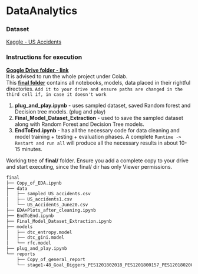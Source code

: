 
# DataAnalytics


### Dataset
[Kaggle - US Accidents](https://www.kaggle.com/sobhanmoosavi/us-accidents)  

### Instructions for execution
[**Google Drive folder - link**](https://drive.google.com/drive/folders/1pk7Eo-0JsE5PYBjy-YqhMyJAGfZ5vIrL?usp=sharing)  
It is advised to run the whole project under Colab.  
This [**final folder**](https://drive.google.com/drive/folders/1pk7Eo-0JsE5PYBjy-YqhMyJAGfZ5vIrL?usp=sharing) contains all notebooks, models, data placed in their rightful directories. `Add it to your drive and ensure paths are changed in the third cell if, in case it doesn't work`
1. **plug_and_play.ipynb** - uses sampled dataset, saved Random forest and Decision tree models. (plug and play)
2. **Final_Model_Dataset_Extraction** - used to save the sampled dataset along with Random Forest and Decision Tree models.
3. **EndToEnd.ipynb** - has all the necessary code for data cleaning and model training + testing + evaluation phases. A complete `Runtime -> Restart and run all` will produce all the necessary results in about 10-15 minutes. 

Working tree of **final/** folder.
Ensure you add a complete copy to your drive and start executing, since the final/ dir has only Viewer permissions.
```sh
final
├── Copy_of_EDA.ipynb
├── data
│   ├── sampled_US_accidents.csv
│   ├── US_accidents1.csv
│   └── US_Accidents_June20.csv
├── EDA+Plots_after_cleaning.ipynb
├── EndToEnd.ipynb
├── Final_Model_Dataset_Extraction.ipynb
├── models
│   ├── dtc_entropy.model
│   ├── dtc_gini.model
│   └── rfc.model
├── plug_and_play.ipynb
└── reports
    ├── Copy_of_general_report
    └── stage1-48_Goal_Diggers_PES1201802018_PES1201800157_PES1201802000
```
